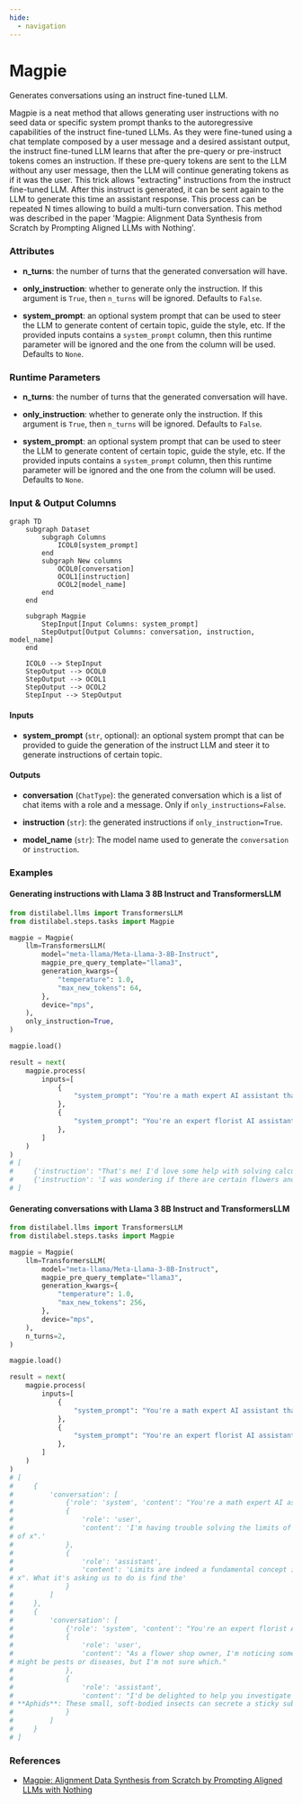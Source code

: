 ```yaml
---
hide:
  - navigation
---
```

# Magpie

Generates conversations using an instruct fine-tuned LLM.



Magpie is a neat method that allows generating user instructions with no seed data
    or specific system prompt thanks to the autoregressive capabilities of the instruct
    fine-tuned LLMs. As they were fine-tuned using a chat template composed by a user message
    and a desired assistant output, the instruct fine-tuned LLM learns that after the pre-query
    or pre-instruct tokens comes an instruction. If these pre-query tokens are sent to the
    LLM without any user message, then the LLM will continue generating tokens as if it was
    the user. This trick allows "extracting" instructions from the instruct fine-tuned LLM.
    After this instruct is generated, it can be sent again to the LLM to generate this time
    an assistant response. This process can be repeated N times allowing to build a multi-turn
    conversation. This method was described in the paper 'Magpie: Alignment Data Synthesis from
    Scratch by Prompting Aligned LLMs with Nothing'.





### Attributes

- **n_turns**: the number of turns that the generated conversation will have.

- **only_instruction**: whether to generate only the instruction. If this argument is  `True`, then `n_turns` will be ignored. Defaults to `False`.

- **system_prompt**: an optional system prompt that can be used to steer the LLM to generate  content of certain topic, guide the style, etc. If the provided inputs contains  a `system_prompt` column, then this runtime parameter will be ignored and the  one from the column will be used. Defaults to `None`.




### Runtime Parameters

- **n_turns**: the number of turns that the generated conversation will have.

- **only_instruction**: whether to generate only the instruction. If this argument is  `True`, then `n_turns` will be ignored. Defaults to `False`.

- **system_prompt**: an optional system prompt that can be used to steer the LLM to  generate content of certain topic, guide the style, etc. If the provided inputs  contains a `system_prompt` column, then this runtime parameter will be ignored  and the one from the column will be used. Defaults to `None`.



### Input & Output Columns

``` mermaid
graph TD
	subgraph Dataset
		subgraph Columns
			ICOL0[system_prompt]
		end
		subgraph New columns
			OCOL0[conversation]
			OCOL1[instruction]
			OCOL2[model_name]
		end
	end

	subgraph Magpie
		StepInput[Input Columns: system_prompt]
		StepOutput[Output Columns: conversation, instruction, model_name]
	end

	ICOL0 --> StepInput
	StepOutput --> OCOL0
	StepOutput --> OCOL1
	StepOutput --> OCOL2
	StepInput --> StepOutput

```


#### Inputs


- **system_prompt** (`str`, optional): an optional system prompt that can be provided  to guide the generation of the instruct LLM and steer it to generate instructions  of certain topic.




#### Outputs


- **conversation** (`ChatType`): the generated conversation which is a list of chat  items with a role and a message. Only if `only_instructions=False`.

- **instruction** (`str`): the generated instructions if `only_instruction=True`.

- **model_name** (`str`): The model name used to generate the `conversation` or `instruction`.





### Examples


#### Generating instructions with Llama 3 8B Instruct and TransformersLLM
```python
from distilabel.llms import TransformersLLM
from distilabel.steps.tasks import Magpie

magpie = Magpie(
    llm=TransformersLLM(
        model="meta-llama/Meta-Llama-3-8B-Instruct",
        magpie_pre_query_template="llama3",
        generation_kwargs={
            "temperature": 1.0,
            "max_new_tokens": 64,
        },
        device="mps",
    ),
    only_instruction=True,
)

magpie.load()

result = next(
    magpie.process(
        inputs=[
            {
                "system_prompt": "You're a math expert AI assistant that helps students of secondary school to solve calculus problems."
            },
            {
                "system_prompt": "You're an expert florist AI assistant that helps user to erradicate pests in their crops."
            },
        ]
    )
)
# [
#     {'instruction': "That's me! I'd love some help with solving calculus problems! What kind of calculation are you most effective at? Linear Algebra, derivatives, integrals, optimization?"},
#     {'instruction': 'I was wondering if there are certain flowers and plants that can be used for pest control?'}
# ]
```

#### Generating conversations with Llama 3 8B Instruct and TransformersLLM
```python
from distilabel.llms import TransformersLLM
from distilabel.steps.tasks import Magpie

magpie = Magpie(
    llm=TransformersLLM(
        model="meta-llama/Meta-Llama-3-8B-Instruct",
        magpie_pre_query_template="llama3",
        generation_kwargs={
            "temperature": 1.0,
            "max_new_tokens": 256,
        },
        device="mps",
    ),
    n_turns=2,
)

magpie.load()

result = next(
    magpie.process(
        inputs=[
            {
                "system_prompt": "You're a math expert AI assistant that helps students of secondary school to solve calculus problems."
            },
            {
                "system_prompt": "You're an expert florist AI assistant that helps user to erradicate pests in their crops."
            },
        ]
    )
)
# [
#     {
#         'conversation': [
#             {'role': 'system', 'content': "You're a math expert AI assistant that helps students of secondary school to solve calculus problems."},
#             {
#                 'role': 'user',
#                 'content': 'I'm having trouble solving the limits of functions in calculus. Could you explain how to work with them? Limits of functions are denoted by lim x→a f(x) or lim x→a [f(x)]. It is read as "the limit as x approaches a of f
# of x".'
#             },
#             {
#                 'role': 'assistant',
#                 'content': 'Limits are indeed a fundamental concept in calculus, and understanding them can be a bit tricky at first, but don't worry, I'm here to help! The notation lim x→a f(x) indeed means "the limit as x approaches a of f of
# x". What it's asking us to do is find the'
#             }
#         ]
#     },
#     {
#         'conversation': [
#             {'role': 'system', 'content': "You're an expert florist AI assistant that helps user to erradicate pests in their crops."},
#             {
#                 'role': 'user',
#                 'content': "As a flower shop owner, I'm noticing some unusual worm-like creatures causing damage to my roses and other flowers. Can you help me identify what the problem is? Based on your expertise as a florist AI assistant, I think it
# might be pests or diseases, but I'm not sure which."
#             },
#             {
#                 'role': 'assistant',
#                 'content': "I'd be delighted to help you investigate the issue! Since you've noticed worm-like creatures damaging your roses and other flowers, I'll take a closer look at the possibilities. Here are a few potential culprits: 1.
# **Aphids**: These small, soft-bodied insects can secrete a sticky substance called"
#             }
#         ]
#     }
# ]
```




### References

- [Magpie: Alignment Data Synthesis from Scratch by Prompting Aligned LLMs with Nothing](https://arxiv.org/abs/2406.08464)


